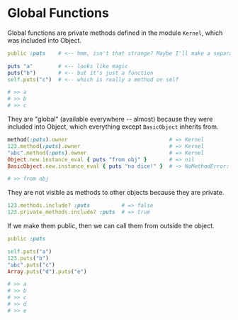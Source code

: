 Global Functions
================

Global functions are private methods defined in the module `Kernel`,
which was included into Object.

```ruby
public :puts    # <-- hmm, isn't that strange? Maybe I'll make a separate one about how it works :P

puts "a"        # <-- looks like magic
puts("b")       # <-- but it's just a function
self.puts("c")  # <-- which is really a method on self

# >> a
# >> b
# >> c
```


They are "global" (available everywhere -- almost) because they were
included into Object, which everything except `BasicObject` inherits from.

```ruby
method(:puts).owner                                # => Kernel
123.method(:puts).owner                            # => Kernel
"abc".method(:puts).owner                          # => Kernel
Object.new.instance_eval { puts "from obj" }       # => nil
BasicObject.new.instance_eval { puts "no dice!" }  # ~> NoMethodError: undefined method `puts' for #<BasicObject:0x007fcdb20589f8>

# >> from obj
```

They are not visible as methods to other objects because they are private.

```ruby
123.methods.include? :puts          # => false
123.private_methods.include? :puts  # => true
```

If we make them public, then we can call them from outside the object.

```ruby
public :puts

self.puts("a")
123.puts("b")
"abc".puts("c")
Array.puts("d").puts("e")

# >> a
# >> b
# >> c
# >> d
# >> e
```
